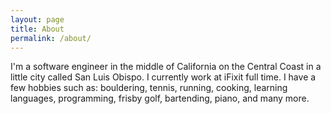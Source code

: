```yaml
---
layout: page
title: About
permalink: /about/
---
```


I'm a software engineer in the middle of California on the Central Coast in a little city called San Luis Obispo. I currently work at iFixit full time. I have a few hobbies such as: bouldering, tennis, running, cooking, learning languages, programming, frisby golf, bartending, piano, and many more.

